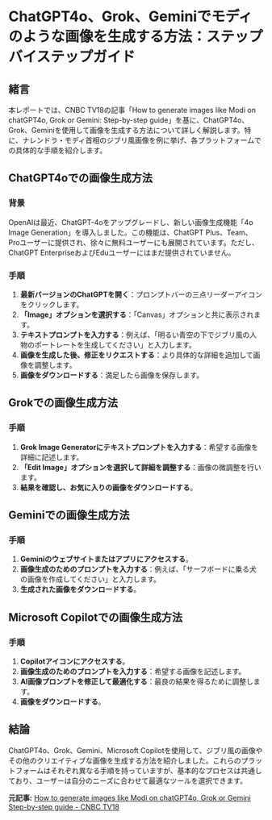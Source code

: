 # ChatGPT4o、Grok、Geminiでモディのような画像を生成する方法：ステップバイステップガイド

## 緒言

本レポートでは、CNBC TV18の記事「How to generate images like Modi on chatGPT4o, Grok or Gemini: Step-by-step guide」を基に、ChatGPT4o、Grok、Geminiを使用して画像を生成する方法について詳しく解説します。特に、ナレンドラ・モディ首相のジブリ風画像を例に挙げ、各プラットフォームでの具体的な手順を紹介します。

## ChatGPT4oでの画像生成方法

### 背景

OpenAIは最近、ChatGPT-4oをアップグレードし、新しい画像生成機能「4o Image Generation」を導入しました。この機能は、ChatGPT Plus、Team、Proユーザーに提供され、徐々に無料ユーザーにも展開されています。ただし、ChatGPT EnterpriseおよびEduユーザーにはまだ提供されていません。

### 手順

1. **最新バージョンのChatGPTを開く**：プロンプトバーの三点リーダーアイコンをクリックします。
2. **「Image」オプションを選択する**：「Canvas」オプションと共に表示されます。
3. **テキストプロンプトを入力する**：例えば、「明るい青空の下でジブリ風の人物のポートレートを生成してください」と入力します。
4. **画像を生成した後、修正をリクエストする**：より具体的な詳細を追加して画像を調整します。
5. **画像をダウンロードする**：満足したら画像を保存します。

## Grokでの画像生成方法

### 手順

1. **Grok Image Generatorにテキストプロンプトを入力する**：希望する画像を詳細に記述します。
2. **「Edit Image」オプションを選択して詳細を調整する**：画像の微調整を行います。
3. **結果を確認し、お気に入りの画像をダウンロードする**。

## Geminiでの画像生成方法

### 手順

1. **Geminiのウェブサイトまたはアプリにアクセスする**。
2. **画像生成のためのプロンプトを入力する**：例えば、「サーフボードに乗る犬の画像を作成してください」と入力します。
3. **生成された画像をダウンロードする**。

## Microsoft Copilotでの画像生成方法

### 手順

1. **Copilotアイコンにアクセスする**。
2. **画像生成のためのプロンプトを入力する**：希望する画像を記述します。
3. **AI画像プロンプトを修正して最適化する**：最良の結果を得るために調整します。
4. **画像をダウンロードする**。

## 結論

ChatGPT4o、Grok、Gemini、Microsoft Copilotを使用して、ジブリ風の画像やその他のクリエイティブな画像を生成する方法を紹介しました。これらのプラットフォームはそれぞれ異なる手順を持っていますが、基本的なプロセスは共通しており、ユーザーは自分のニーズに合わせて最適なツールを選択できます。

**元記事:** [How to generate images like Modi on chatGPT4o, Grok or Gemini Step-by-step guide - CNBC TV18](https://www.cnbctv18.com/technology/how-to-generate-ghibli-images-on-chatgpt-4o-gemini-grok-like-narendra-modi-step-by-step-guide-19580953.htm)